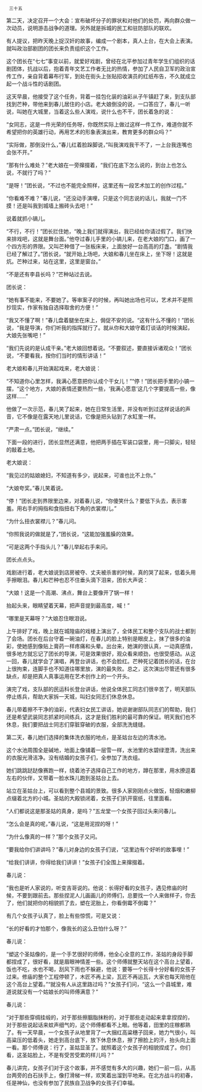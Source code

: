      三十五 

   第二天，决定召开一个大会：宣布破坏分子的罪状和对他们的处罚，再向群众做一次动员，说明游击战争的道理。另外就是拆城的民工和驻防部队的联欢。 

   有人提议，把昨天晚上捉汉奸的故事，编成一个剧本，真人上台，在大会上表演。就叫政治部剧团的团长来负责组织这个工作。 

   这个团长在“七七”事变以前，就爱好戏剧，曾经在北平参加过青年学生们组织的话剧团体，抗战以后，抱着青年文艺工作者无比的热情，参加了人民自卫军的政治宣传工作，亲自背着幕布行军，到处在街头上张贴招收演员的红纸布告，不久就成立起一个战斗性的话剧团。 

   这天早晨，他接受了这个任务，背着一挂包化装的油彩从子午镇赶了来，到支队部找到芒种，带他来到春儿居住的小店。老大娘倒没的说，一口答应了，春儿一听说，叫她在大城里，当着这么些人演戏，说什么也不干，团长着急的说： 

   “女同志，这是一件光荣的任务呀，你既然实际上做过这样一件工作，难道你就不希望把你的英雄行动，再用艺术的形象表演出来，教育更多的群众吗？” 

   “实际做，那倒没什么，”春儿红着脸跺脚说，”叫我演戏我干不了，一上台我连嘴也会张不开。” 

   “那有什么难处？”老大娘在一旁撺掇着，“我们在底下怎么说的，到台上也怎么说，不就行了吗？” 

   “是呀！”团长说，“不过也不能完全照样，这里还有一段艺术加工的创作过程。” 

   “你看难不难？”春儿说，“还没动手演哩，只是这个同志说的话儿，我就一门不摸！还是叫我到城墙上搬砖头去吧！” 

   说着就抓小镐儿。 

   “不行，不行！”团长拦住她，“晚上我们就得演出，我已经给你请过假了。我们快来排戏吧，这就是舞台面。”他夺过春儿手里的小镐儿来，在老大娘的门口，画了一个四方形的界限。又叫芒种借了一张板床来，上面放好一台高高的灯盏。“剧情我已经了解过了。”团长说，“就开始上场吧，大娘和春儿坐在床上，坐下呀！这就是炕。芒种过来，站在这里，这里是窗台。” 

   “不是还有李县长吗？”芒种站过去说。 

   团长说： 

   “她有事不能来，不要她了。等审案子的时候，再叫她出场也可以，艺术并不是照抄现实，作家有独自选择取舍的方便！” 

   “我又不懂了啊！”春儿盘着腿坐在床上，侷促不安的说。“这有什么不懂的！”团长说，“我是导演，你们听我的指挥就行了。就从你和大娘守着灯谈话的时候演起，大娘先张嘴吧！” 

   “我们先说的是认成干亲。”老大娘回想着说。“不要叙述，要直接诉诸观众！”团长说，“不要看我，按你们当时的情形讲话！” 

   老大娘和春儿开始演起戏来，老大娘说： 

   “不知道你心里怎样，我满心愿意把你认成个干女儿！”“停！”团长把手里的小镐一摆，“这个地方，大娘的表情还要热烈一些，‘我满心愿意’这几个字要提高一些，像这样……” 

   他做了一次示范，春儿笑了起来，她在日常生活里，并没有听到过这样说话的声音，它不像是在露天地儿里说话，它像是把头钻到了水缸里一样。 

   “严肃一点。”团长说，“继续。” 

   下面一段的进行，团长显然还满意，他把两手插在军装口袋里，用一只脚尖，轻轻的敲着土地。 

   老大娘说： 

   “我见过的姑娘媳妇，不知道有多少，说起来，可谁也比不上你。” 

   “大娘夸奖。”春儿笑着说。 

   “停！”团长走到界限里边来，对着春儿说，“你傻笑什么？要低下头去，表示害羞。用右手的拇指和食指扭右下角的衣裳襟儿。” 

   “为什么扭衣裳襟儿？”春儿问。 

   “你照我说的做就是了，”团长说，“这能加强羞臊的效果。 

   “可是这两个手指头儿？”春儿举起右手来问。 

   团长点点头。 

   戏剧进行着，老大娘说到店房被夺、丈夫被杀害的时候，真的哭了起来，低着头用手擦眼泪。春儿和芒种也忍不住垂头滴下泪来，团长大声说： 

   “大娘！这是一个高潮、沸点，舞台上要像开了锅一样！ 

   抬起头来，眼睛望着天幕，把声音提到最高度，喊！” 

   “哪里是天幕呀？”大娘忍住眼泪说。 

   上午排好了戏，晚上就在城隍庙的戏楼上演出了，全体民工和整个支队的战士都到了会场。团长在后台守着一碗油灯，在春儿的脸上特别是眼皮上，抹了很多的油彩，使她感到像贴上膏药一样疼痛和头晕。出台来，她演的很认真，一动真感情，很多地方就忘记了团长的导演，可是效果很好，观众看来顺劲，也很受感动。从这一回，春儿就学会了演唱，再登台讲话，也不会脸红。芒种死记着团长的话，在台上很拘束，连脚手也不知道往哪里放，演的最失败。总之，这次演出尽管还有很多缺点，却是把真人真事运用在艺术创作上的一个开头。 

   演完了戏，支队部的民运科长登台讲话，他说全体民工同志们很辛苦了，明天部队停止练兵，帮助大家拆一天城，叫妇女同志们休息休息。 

   春儿带着擦不干净的油彩，代表妇女民工讲话，她说谢谢部队同志们的帮助，我们还是希望武装同志抓紧时间练兵，这才是我们胜利的最可靠的保证。明天我们也不休息，我们要把战士同志们穿脏穿破的衣服，全部洗洗缝缝。 

   第二天，春儿她们选择的集体洗衣服的地点，是圣姑台左边的清水池。 

   这个水池周围全是碱地，地面上像铺着一层雪一样，水池里的水碧绿澄清，洗出来的衣服光滑洁净。没有结婚的女孩子们，全参加了洗衣组。 

   她们跳跳跶跶像赛跑一样，绕着池子选择自己工作的地方，蹲在那里，用水撩逗着左右的伙伴，又带着一脸水珠儿跑到圣姑台上去。 

   站立在圣姑台上，可以看到整个县城的景致。很多人家刚刚点火做饭，轻烟和嫩柳点缀着北方的小城。圣姑的大殿锁闭着，女孩子们扒开窗纸，往里面看。 

   “人们都说这是那圣姑的真身，是吗？”五龙堂一个女孩子回过头来问春儿。 

   “怎么会是真的呢，”春儿说，“这是用泥捏的呀！” 

   “为什么像真的一样？”那个女孩子又问。 

   “要我给你们讲讲吗？”春儿对身边的女孩子们说，“这里边有个好听的故事哩！” 

   “给我们讲讲，你得给我们讲讲！”女孩子们全围上来撺掇着。 

   春儿说： 

   “我也是听人家说的，听变吉哥说的。他说：长得好看的女孩子，遇见修庙的时候，不要到跟前去。那些捏泥人儿画画儿的师傅们，总要找一个人来做样子，你去了，他们就把你的相貌抓了去，塑在泥胎上，你看倒霉不倒霉？” 

   有几个女孩子认真了，脸上有些惊慌，可是又说： 

   “长的好看的才怕那个，像我长的这么丑怕什么呀？” 

   春儿说： 

   “塑这个圣姑像的，是一个手艺很好的师傅，他全心全意的工作，圣姑的身段手脚都捏成了，很好看，就是眉眼神情差一些。这个师傅就整天站在这个高台上望着，饭也不吃，水也不喝，刮风下雨也不躲避，他说：要等一个长得十分好看的女孩子过来。修庙的整个工程停顿了，木匠不再上梁，瓦匠不再运瓦，大家也每天陪他在这个高台上望着。”“就没有人从这里路过吗？”女孩子们问，“这么一个县城里，难道说就没有一个姑娘长的叫师傅满意？” 

   春儿说： 

   “对于那些穿绸挂缎的，对于那些擦胭脂抹粉的，对于那些走动起来拿拿捏捏的，对于那些说起话来蚊声细气的，这个师傅都看不上眼。他等着，田里的庄稼都熟了。有一天早晨，一个女孩子从地里背了一大捆红高粱穗子回来，她力气很小，叫高粱压的低着头，她走到高台底下，放下休息休息，擦了擦脸上的汗，抬头向上面一看。那个师傅说：行了，圣姑显圣了。就照着这个女孩子的相貌捏成了。你们看，这圣姑脸上，不是有受苦受累的样儿吗？” 

   春儿讲完，女孩子们对于这个故事，并不感觉有多大的兴趣，她们一前一后，从高台两旁的白石扶手上，像打滑梯一样，欢笑着出溜到平地来。在北方战斗的初春，任是神仙，也没有参加了民族自卫战争的女孩子们幸福。 


